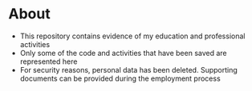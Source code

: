

# About
* This repository contains evidence of my education and professional activities
* Only some of the code and activities that have been saved are represented here
* For security reasons, personal data has been deleted. Supporting documents can be provided during the employment process 

